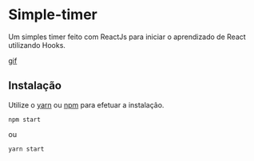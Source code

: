 # Simple-timer

Um simples timer feito com ReactJs para iniciar o aprendizado de React utilizando Hooks.

[gif](https://github.com/jgbotelho3/simple-timer/blob/master/timer.gif)

## Instalação

Utilize o [yarn](https://yarnpkg.com/cli/install) ou [npm](https://docs.npmjs.com/getting-started/) para efetuar a instalação.

```npm
npm start
```

ou

```yarn
yarn start
```



